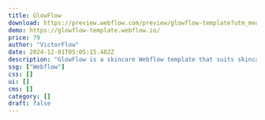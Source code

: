 ```yaml
---
title: GlowFlow
download: https://preview.webflow.com/preview/glowflow-template?utm_medium=preview_link&utm_source=dashboard&utm_content=glowflow-template&preview=40baf3b306485c151ad3a560f83ca2a4&workflow=preview
demo: https://glowflow-template.webflow.io/
price: 79
author: "VictorFlow"
date: 2024-12-01T05:05:15.482Z
description: "GlowFlow is a skincare Webflow template that suits skincare, spa, beauty, cosmetics, dermatologists, salons, therapists, facials, hair care, beauticians, beauty shops, perfume, lotions, parlors, makeup artists, and wellness websites."
ssg: ["Webflow"]
css: []
ui: []
cms: []
category: []
draft: false
---
```

